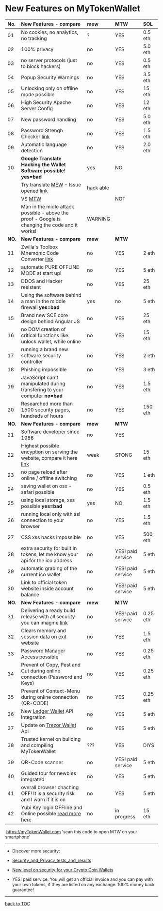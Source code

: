 # New Features on MyTokenWallet


| No.     | New Features - compare                                                                            | **mew**   | **MTW**           | SOL      |
|:--------|:--------------------------------------------------------------------------------------------------|:----------|:------------------|:---------|
| 01      | No cookies, no analytics, no tracking                                                             | ?         | YES               | 0.5 eth  |
| 02      | 100% privacy                                                                                      | no        | YES               | 5.0 eth  |
| 03      | no server protocols (just to block hackers)                                                       | no        | YES               | 0.5 eth  |
| 04      | Popup Security Warnings                                                                           | no        | YES               | 3.5 eth  |
| 05      | Unlocking only on offline mode possible                                                           | no        | YES               | 15 eth   |
| 06      | High Security Apache Server Config                                                                | no        | YES               | 12 eth   |
| 07      | New password handling                                                                             | no        | YES               | 5.0 eth  |
| 08      | Password Strengh Checker  [link](https://mytokenwallet.com/pwStrength-meter.html)                 | no        | YES               | 1.5 eth  |
| 09      | Automatic language detection                                                                      | no        | YES               | 2.0 eth  |
| 10      | **Google Translate Hacking the Wallet Software possible!**    **yes=bad**                         | yes       | NO                |          |
|         | Try translate [MEW](https://goo.gl/TJRXRf)  - Issue opened [link](https://goo.gl/MahDV5)          | hack able |                   |          |
|         | VS [MTW](https://goo.gl/crWsPT)                                                                   |           | NOT               |          |
|         | Man in the midle attack possible - above the proof - Google is changing the code and it works!    | WARNING   |                   |          |
| **NO.** | **New Features - compare**                                                                        | **mew**   | **MTW**           |          |
| 11      | Zwilla's Toolbox Mnemonic Code Converter  [link](https://mytokenwallet.com/bip39.html)            | no        | YES               | 2 eth    |
| 12      | automatic PURE OFFLINE MODE at start up!                                                          | no        | YES               | 5 eth    |
| 13      | DDOS and Hacker resistent                                                                         | no        | YES               | 25 eth   |
| 14      | Using the software behind a man in the middle firewall **yes=bad**                                | yes       | no                | 5 eth    |
| 15      | Brand new SCE core design behind Angular JS                                                       | no        | YES               | 25 eth   |
| 16      | no DOM creation of critical functions like: unlock wallet, while online                           | no        | YES               | 15 eth   |
| 17      | running a brand new software security controller                                                  | no        | YES               | 2 eth    |
| 18      | Phishing impossible                                                                               | no        | YES               | 3 eth    |
| 19      | JavaScript can't manipulated during transfering to your computer **no=bad**                       | no        | YES               | 1.5 eth  |
| 20      | Researched more than 1500 security pages, hundreds of hours                                       | no        | YES               | 150 eth  |
| **NO.** | **New Features - compare**                                                                        | **mew**   | **MTW**           |          |
| 21      | Software developer since 1986                                                                     | no        | YES               |          |
| 22      | Highest possible encyption on serving the website, compare it here [link](https://goo.gl/AXTwiK)  | weak      | STONG             | 15 eth   |
| 23      | no page reload after online / offline switching                                                   | no        | YES               | 1 eth    |
| 24      | saving wallet on osx - safari possible                                                            | no        | YES               | 0.5 eth  |
| 25      | using local storage, xss possible    **yes=bad**                                                  | yes       | NO                | 1.5 eth  |
| 26      | running local only with ssl connection to your browser                                            | no        | YES               | 1.5 eth  |
| 27      | CSS xss hacks impossible                                                                          | no        | YES               | 500 eth  |
| 28      | extra security for built in tokens, let me know your api for the ico address                      | no        | YES! paid service | 5 eth    |
| 29      | automatic grabing of the current ico wallet                                                       | no        | YES! paid service | 5 eth    |
| 30      | Link to official token website inside account balance                                             | no        | YES! paid service | 5 eth    |
| **NO.** | **New Features - compare**                                                                        | **mew**   | **MTW**           |          |
| 31      | Delivering a ready build release with all security you can imagine  [link](https://goo.gl/pQdSmC) | no        | YES! paid service | 0.25 eth |
| 32      | Clears memory and session data on exit website                                                    | no        | YES               | 1.5 eth  |
| 33      | Password Manager Access possible                                                                  | no        | YES               | 0.25 eth |
| 34      | Prevent of Copy, Pest and Cut during online connection (Password and Keys)                        | no        | YES               | 0.25 eth |
| 35      | Prevent of Context-Menu during online connection (QR-CODE)                                        | no        | YES               | 0.25 eth |
| 36      | New [Ledger Wallet](https://www.ledgerwallet.com/r/07c5) API integration                          | no        | YES               | 5 eth    |
| 37      | Update on [Trezor Wallet](https://trezor.io/?a=bitcoins-today.com)  Api                           | no        | YES               | 5 eth    |
| 38      | Trusted kernel on building and compiling MyTokenWallet                                            | ???       | YES               | DIYS     |
| 39      | QR-Code scanner                                                                                   | no        | YES! paid service | 5 eth    |
| 40      | Guided tour for newbies integrated                                                                | no        | YES               | 5 eth    |
| 41      | overall browser chaching OFF! It is a security risk and I warn if it is on                        | no        | YES               | 5 eth    |
| 42      | Yubi Key login OFFline and Online possible [read more here](docs/Yubi-Key_Offline_and_Online_2FA.md)   | no        | in progress       | 15 eth         |


<a rel='nofollow' href='http://www.qrcode-generator.de' border='0'
style='cursor:default'><img
src='https://chart.googleapis.com/chart?cht=qr&chl=https%3A%2F%2FmyTokenWallet.com&chs=180x180&choe=UTF-8&chld=L|2'
alt=''></a> https://myTokenWallet.com 'scan this code to open MTW on
your smartphone'

***

* Discover more security:
* [Security_and_Privacy_tests_and_results](https://github.com/Zwilla/mytokenwallet.com/blob/master/Security_and_Privacy_tests_and_results.md)
* [New level on security for your Crypto Coin Wallets](https://github.com/Zwilla/mytokenwallet.com/blob/master/security-on-a-new-level.md)

* YES! paid service: You will get an official invoice and you can pay
  with your own tokens, if they are listed on any exchange. 100% money
  back guarantee!

***

[back to TOC](https://github.com/Zwilla/mytokenwallet.com/blob/master/docs/DOCS-TOC.md)

